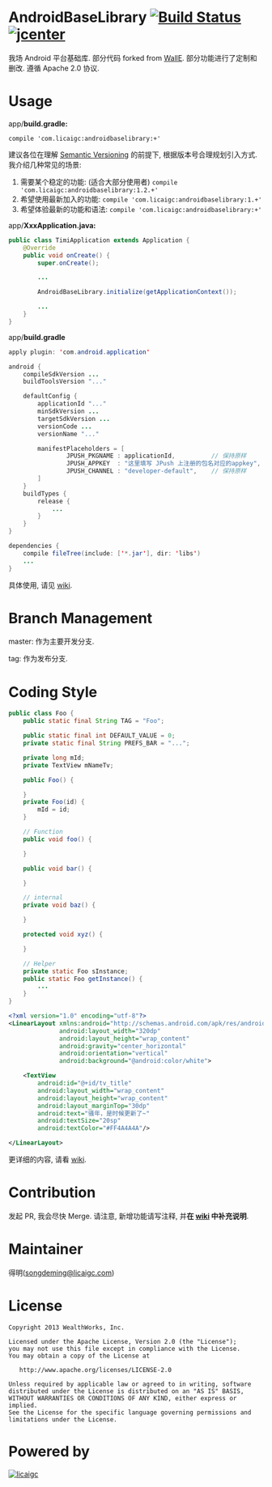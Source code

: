 # AndroidBaseLibrary [![Build Status](https://travis-ci.org/wealthworks/AndroidBaseLibrary.svg?branch=master)](https://travis-ci.org/wealthworks/AndroidBaseLibrary) [![jcenter](https://raw.githubusercontent.com/wealthworks/AndroidBaseLibrary/master/doc/jcenter.png)](https://bintray.com/licaigc/maven/androidbaselibrary)
我场 Android 平台基础库. 部分代码 forked from [WallE](https://github.com/walfud/WallE). 部分功能进行了定制和删改. 遵循 Apache 2.0 协议.

# Usage

app/**build.gradle:**

`compile 'com.licaigc:androidbaselibrary:+'`

建议各位在理解 [Semantic Versioning](http://semver.org/) 的前提下, 根据版本号合理规划引入方式. 我介绍几种常见的场景:

1. 需要某个稳定的功能: (适合大部分使用者)
`compile 'com.licaigc:androidbaselibrary:1.2.+'`
2. 希望使用最新加入的功能:
`compile 'com.licaigc:androidbaselibrary:1.+'`
3. 希望体验最新的功能和语法:
`compile 'com.licaigc:androidbaselibrary:+'`

app/**XxxApplication.java:**

```java
public class TimiApplication extends Application {
    @Override
    public void onCreate() {
        super.onCreate();

        ...

        AndroidBaseLibrary.initialize(getApplicationContext());

        ...
    }
}
```

app/**build.gradle**

```java
apply plugin: 'com.android.application'

android {
    compileSdkVersion ...
    buildToolsVersion "..."

    defaultConfig {
        applicationId "..."
        minSdkVersion ...
        targetSdkVersion ...
        versionCode ...
        versionName "..."

        manifestPlaceholders = [
                JPUSH_PKGNAME : applicationId,          // 保持原样
                JPUSH_APPKEY  : "这里填写 JPush 上注册的包名对应的appkey",
                JPUSH_CHANNEL : "developer-default",    // 保持原样
        ]
    }
    buildTypes {
        release {
            ...
        }
    }
}

dependencies {
    compile fileTree(include: ['*.jar'], dir: 'libs')
    ...
}
```

具体使用, 请见 [wiki](https://github.com/wealthworks/AndroidBaseLibrary/wiki).

# Branch Management
master: 作为主要开发分支.

tag: 作为发布分支.

# Coding Style
```java
public class Foo {
    public static final String TAG = "Foo";

    public static final int DEFAULT_VALUE = 0;
    private static final String PREFS_BAR = "...";

    private long mId;
    private TextView mNameTv;

    public Foo() {

    }
    private Foo(id) {
        mId = id;
    }

    // Function
    public void foo() {

    }

    public void bar() {

    }

    // internal
    private void baz() {

    }

    protected void xyz() {

    }

    // Helper
    private static Foo sInstance;
    public static Foo getInstance() {
        ...
    }
}
```

```xml
<?xml version="1.0" encoding="utf-8"?>
<LinearLayout xmlns:android="http://schemas.android.com/apk/res/android"
              android:layout_width="320dp"
              android:layout_height="wrap_content"
              android:gravity="center_horizontal"
              android:orientation="vertical"
              android:background="@android:color/white">

    <TextView
        android:id="@+id/tv_title"
        android:layout_width="wrap_content"
        android:layout_height="wrap_content"
        android:layout_marginTop="30dp"
        android:text="骚年，是时候更新了~"
        android:textSize="20sp"
        android:textColor="#FF4A4A4A"/>

</LinearLayout>
```
更详细的内容, 请看 [wiki](https://github.com/wealthworks/AndroidBaseLibrary/wiki/编码规范).

# Contribution
发起 PR, 我会尽快 Merge.
请注意, 新增功能请写注释, 并**在 [wiki](https://github.com/wealthworks/AndroidBaseLibrary/wiki) 中补充说明**.

# Maintainer
得明(songdeming@licaigc.com)

License
=======
    Copyright 2013 WealthWorks, Inc.

    Licensed under the Apache License, Version 2.0 (the "License");
    you may not use this file except in compliance with the License.
    You may obtain a copy of the License at

       http://www.apache.org/licenses/LICENSE-2.0

    Unless required by applicable law or agreed to in writing, software
    distributed under the License is distributed on an "AS IS" BASIS,
    WITHOUT WARRANTIES OR CONDITIONS OF ANY KIND, either express or implied.
    See the License for the specific language governing permissions and
    limitations under the License.

# Powered by
[![licaigc](https://raw.githubusercontent.com/wealthworks/AndroidBaseLibrary/master/doc/licaigc.png)](http://www.talicai.com/)
